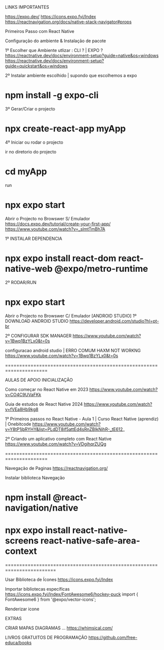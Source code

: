
LINKS IMPORTANTES 

https://expo.dev/
https://icons.expo.fyi/Index
https://reactnavigation.org/docs/native-stack-navigator#props



Primeiros Passo com  React Native 

Configuração do ambiente  & Instalação de pacote 

1º Escolher que Ambiente utlizar :  CLI  ? | EXPO ?
https://reactnative.dev/docs/environment-setup?guide=native&os=windows
https://reactnative.dev/docs/environment-setup?guide=quickstart&os=windows


2º Instalar ambiente escolhido  | supondo que escolhemos a expo 
# npm install -g expo-cli

3º Gerar/Criar o projecto 
# npx create-react-app myApp

4º Iniciar ou rodar o projecto

ir no diretorio do projecto
# cd myApp

run 
# npx expo start

Abrir o Projecto no Browswer S/ Emulador 
https://docs.expo.dev/tutorial/create-your-first-app/
https://www.youtube.com/watch?v=_slmtTmBh7A

1º INSTALAR DEPENDENCIA 
# npx expo install react-dom react-native-web @expo/metro-runtime

2º RODAR/RUN
# npx expo start


Abrir o Projecto no Browswer C/ Emulador [ANDROID STUDIO]
1º DOWNLOAD ANDROID STUDIO
https://developer.android.com/studio?hl=pt-br

2º CONFIGURAR SDK MANAGER 
https://www.youtube.com/watch?v=1Bwp1BzYLx0&t=0s

  configuracao android studio | ERRO COMUM HAXM NOT WORKNG
  https://www.youtube.com/watch?v=1Bwp1BzYLx0&t=0s


=====================================================================

AULAS DE APOIO INICIALIZAÇÃO

Como começar no React Native em 2023
https://www.youtube.com/watch?v=CO4C9UVaFKk

Guia de estudos de React Native 2024
https://www.youtube.com/watch?v=fVEa8Hb9kg8

1º Primeiros passos no React Native - Aula 1 | Curso React Native (aprendiz) | Onebitcode
https://www.youtube.com/watch?v=Y8tP1jbRYHY&list=PLdDT8if5attEd4sRnZBIkNihR-_tE612_

2º Criando um aplicativo completo com React Native 
https://www.youtube.com/watch?v=VDgihqrZUQg


=====================================================================


Navegação de Paginas 
https://reactnavigation.org/

Instalar biblioteca Navegação  
# npm install @react-navigation/native
# npx expo install react-native-screens react-native-safe-area-context
========================================================================

Usar Biblioteca de Ícones 
https://icons.expo.fyi/Index

Importar bibliotecas específicas 
https://icons.expo.fyi/Index/FontAwesome6/hockey-puck
import { 
    FontAwesome6
} from '@expo/vector-icons';

Renderizar icone 
<FontAwesome6 name="hockey-puck" size={24} color="black" />


EXTRAS 

CRIAR MAPAS DIAGRAMAS ...
https://whimsical.com/

LIVROS GRATUITOS DE PROGRAMAÇÃO
https://github.com/free-educa/books


